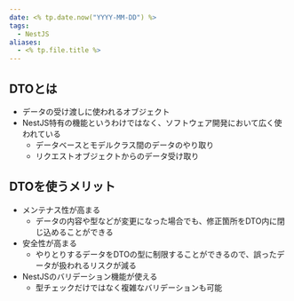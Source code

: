 ```yaml
---
date: <% tp.date.now("YYYY-MM-DD") %>
tags:
  - NestJS
aliases:
  - <% tp.file.title %>
---
```

## DTOとは

- データの受け渡しに使われるオブジェクト
- NestJS特有の機能というわけではなく、ソフトウェア開発において広く使われている
	- データベースとモデルクラス間のデータのやり取り
	- リクエストオブジェクトからのデータ受け取り

## DTOを使うメリット

- メンテナス性が高まる
	- データの内容や型などが変更になった場合でも、修正箇所をDTO内に閉じ込めることができる
- 安全性が高まる
	- やりとりするデータをDTOの型に制限することができるので、誤ったデータが扱われるリスクが減る
- NestJSのバリデーション機能が使える
	- 型チェックだけではなく複雑なバリデーションも可能